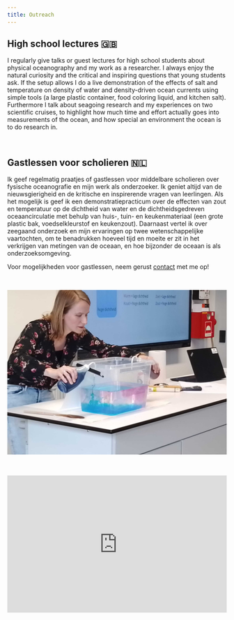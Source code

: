 ```yaml
---
title: Outreach
---
```


## High school lectures 🇬🇧

I regularly give talks or guest lectures for high school students about physical oceanography and my work as a researcher. I always enjoy the natural curiosity and the critical and inspiring questions that young students ask. If the setup allows I do a live demonstration of the effects of salt and temperature on density of water and density-driven ocean currents using simple tools (a large plastic container, food coloring liquid, and kitchen salt). Furthermore I talk about seagoing research and my experiences on two scientific cruises, to highlight how much time and effort actually goes into measurements of the ocean, and how special an environment the ocean is to do research in.

&nbsp;
&nbsp;

## Gastlessen voor scholieren 🇳🇱

Ik geef regelmatig praatjes of gastlessen voor middelbare scholieren over fysische oceanografie en mijn werk als onderzoeker. Ik geniet altijd van de nieuwsgierigheid en de kritische en inspirerende vragen van leerlingen. Als het mogelijk is geef ik een demonstratiepracticum over de effecten van zout en temperatuur op de dichtheid van water en de dichtheidsgedreven oceaancirculatie met behulp van huis-, tuin- en keukenmateriaal (een grote plastic bak, voedselkleurstof en keukenzout). Daarnaast vertel ik over zeegaand onderzoek en mijn ervaringen op twee wetenschappelijke vaartochten, om te benadrukken hoeveel tijd en moeite er zit in het verkrijgen van metingen van de oceaan, en hoe bijzonder de oceaan is als onderzoeksomgeving.

Voor mogelijkheden voor gastlessen, neem gerust [contact](contact) met me op!

&nbsp;
&nbsp;

![gastles](./images/gastles.jpeg)

&nbsp;
&nbsp;

<iframe width="100%" height="315" src="https://www.youtube.com/embed/0KwDSIabhew?si=Ri5WVBxfk8qVb_aR" title="YouTube video player" frameborder="0" allow="accelerometer; autoplay; clipboard-write; encrypted-media; gyroscope; picture-in-picture; web-share" referrerpolicy="strict-origin-when-cross-origin" allowfullscreen></iframe>
